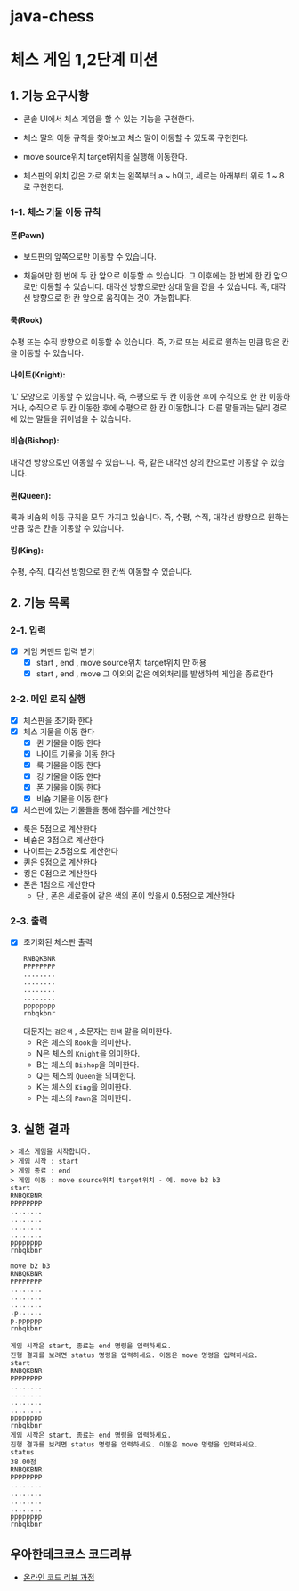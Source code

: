 # java-chess

# 체스 게임 1,2단계 미션

## 1. 기능 요구사항

- 콘솔 UI에서 체스 게임을 할 수 있는 기능을 구현한다.

- 체스 말의 이동 규칙을 찾아보고 체스 말이 이동할 수 있도록 구현한다.

- move source위치 target위치을 실행해 이동한다.

- 체스판의 위치 값은 가로 위치는 왼쪽부터 a ~ h이고, 세로는 아래부터 위로 1 ~ 8로 구현한다.

### 1-1. 체스 기물 이동 규칙

#### 폰(Pawn)

- 보드판의 앞쪽으로만 이동할 수 있습니다.

- 처음에만 한 번에 두 칸 앞으로 이동할 수 있습니다. 그 이후에는 한 번에 한 칸 앞으로만 이동할 수 있습니다.
  대각선 방향으로만 상대 말을 잡을 수 있습니다. 즉, 대각선 방향으로 한 칸 앞으로 움직이는 것이 가능합니다.

#### 룩(Rook)

수평 또는 수직 방향으로 이동할 수 있습니다.
즉, 가로 또는 세로로 원하는 만큼 많은 칸을 이동할 수 있습니다.

#### 나이트(Knight):

'L' 모양으로 이동할 수 있습니다. 즉, 수평으로 두 칸 이동한 후에 수직으로 한 칸 이동하거나, 수직으로 두 칸 이동한 후에 수평으로 한 칸 이동합니다.
다른 말들과는 달리 경로에 있는 말들을 뛰어넘을 수 있습니다.

#### 비숍(Bishop):

대각선 방향으로만 이동할 수 있습니다.
즉, 같은 대각선 상의 칸으로만 이동할 수 있습니다.

#### 퀸(Queen):

룩과 비숍의 이동 규칙을 모두 가지고 있습니다.
즉, 수평, 수직, 대각선 방향으로 원하는 만큼 많은 칸을 이동할 수 있습니다.

#### 킹(King):

수평, 수직, 대각선 방향으로 한 칸씩 이동할 수 있습니다.

## 2. 기능 목록

### 2-1. 입력

- [x] 게임 커맨드 입력 받기
    - [x] start , end , move source위치 target위치 만 허용
    - [x] start , end , move 그 이외의 값은 예외처리를 발생하여 게임을 종료한다

### 2-2. 메인 로직 실행

- [x] 체스판을 초기화 한다
- [x] 체스 기물을 이동 한다
    - [x] 퀸 기물을 이동 한다
    - [x] 나이트 기물을 이동 한다
    - [x] 룩 기물을 이동 한다
    - [x] 킹 기물을 이동 한다
    - [x] 폰 기물을 이동 한다
    - [x] 비숍 기물을 이동 한다

- [x] 체스판에 있는 기물들을 통해 점수를 계산한다
- 룩은 5점으로 계산한다
- 비숍은 3점으로 계산한다
- 나이트는 2.5점으로 계산한다
- 퀸은 9점으로 계산한다
- 킹은 0점으로 계산한다
- 폰은 1점으로 계산한다
    - 단 , 폰은 세로줄에 같은 색의 폰이 있을시 0.5점으로 계산한다

### 2-3. 출력

- [x] 초기화된 체스판 출력
  ```
  RNBQKBNR  
  PPPPPPPP  
  ........  
  ........  
  ........  
  ........  
  pppppppp  
  rnbqkbnr  
  ```
  대문자는 `검은색` , 소문자는 `흰색` 말을 의미한다.
    - R은 체스의 `Rook`을 의미한다.
    - N은 체스의 `Knight`을 의미한다.
    - B는 체스의 `Bishop`을 의미한다.
    - Q는 체스의 `Queen`을 의미한다.
    - K는 체스의 `King`을 의미한다.
    - P는 체스의 `Pawn`을 의미한다.

## 3. 실행 결과

```
> 체스 게임을 시작합니다.
> 게임 시작 : start
> 게임 종료 : end
> 게임 이동 : move source위치 target위치 - 예. move b2 b3
start
RNBQKBNR
PPPPPPPP
........
........
........
........
pppppppp
rnbqkbnr

move b2 b3
RNBQKBNR
PPPPPPPP
........
........
........
.p......
p.pppppp
rnbqkbnr

게임 시작은 start, 종료는 end 명령을 입력하세요. 
진행 결과를 보려면 status 명령을 입력하세요. 이동은 move 명령을 입력하세요.
start
RNBQKBNR
PPPPPPPP
........
........
........
........
pppppppp
rnbqkbnr
게임 시작은 start, 종료는 end 명령을 입력하세요. 
진행 결과를 보려면 status 명령을 입력하세요. 이동은 move 명령을 입력하세요.
status
38.00점
RNBQKBNR
PPPPPPPP
........
........
........
........
pppppppp
rnbqkbnr
```

## 우아한테크코스 코드리뷰

- [온라인 코드 리뷰 과정](https://github.com/woowacourse/woowacourse-docs/blob/master/maincourse/README.md)
